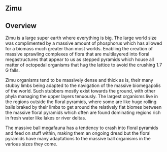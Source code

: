 ## Zimu

## Overview

Zimu is a large super earth where everything is big.  The large world size was complimented by a massive amount of phosphorus which has allowed for a biomass much greater than most worlds.  Enabling the creation of massive sprawling complexes of flora that are multilayered into floral megastructures that appear to us as stepped pyramids which house all matter of octopedal organisms that hug the lattice to avoid the crushing 1.7 G falls.    

Zimu organisms tend to be massively dense and thick as is, their many stubby limbs being adapted to the navigation of the massive biomegapolis of the world.  Such stubbers mostly exist towards the ground, with other phyla managing the upper layers tenuously.   The largest organisms live in the regions outside the floral pyramids, where some are like huge rolling balls braked by their limbs to get around the relatively flat biomes between the massive floral pyramids which often are found dominating regions rich in fresh water like lakes or river deltas.  

The massive ball megafauna has a tendency to crash into floral pyramids and feed on stuff within, making them an ongoing dread but the floral pyramids have many adaptations to the massive ball organisms in the various sizes they come.  
